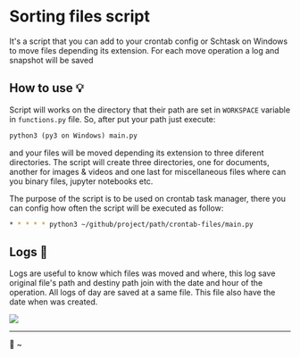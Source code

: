 # Sorting files script 
It's a script that you can add to your crontab config or Schtask on Windows to move files depending its extension. For each move operation a log and snapshot will be saved

## How to use 💡
Script will works on the directory that their path are set in `WORKSPACE` variable in `functions.py` file. So, after put your path just execute:
```python
python3 (py3 on Windows) main.py
```

and your files will be moved depending its extension to three diferent directories. The script will create three directories, one for documents, another for images & videos and one last for miscellaneous files where can you binary files, jupyter notebooks etc. 

The purpose of the script is to be used on crontab task manager, there you can config how often the script will be executed as follow:
```bash
* * * * * python3 ~/github/project/path/crontab-files/main.py 
```

## Logs 📃
Logs are useful to know which files was moved and where, this log save original file's path and destiny path join with the date and hour of the operation. 
All logs of day are saved at a same file. This file also have the date when was created.

![](https://i.imgur.com/r2dYfJy.png)

----

:bamboo: ~
